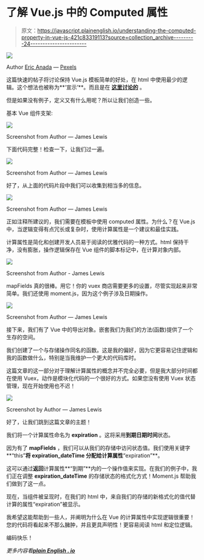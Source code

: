 # 了解 Vue.js 中的 Computed 属性

> 原文：<https://javascript.plainenglish.io/understanding-the-computed-property-in-vue-js-421c83319113?source=collection_archive---------24----------------------->

![](img/2c83baa5ebcd947d028f261caac0a074.png)

Author [Eric Anada](https://www.pexels.com/@eric-anada-280222) — [Pexels](http://www.pexels.com)

这篇快速的帖子将讨论保持 Vue.js 模板简单的好处，在 html 中使用最少的逻辑。这个想法也被称为**‘宣示’**。而且是在 [**这里讨论的**](https://012.vuejs.org/guide/computed.html) 。

但是如果没有例子，定义又有什么用呢？所以让我们创造一些。

基本 Vue 组件支架:

![](img/09cf30c16337d29299ec137ddbd6c219.png)

Screenshot from Author — James Lewis

下面代码完整！检查一下，让我们过一遍。

![](img/66bfd691ec48f923066dbfaa3f82dcaa.png)

Screenshot from Author — James Lewis

好了，从上面的代码片段中我们可以收集到相当多的信息。

![](img/6d8a94a4739ae526e5c6340038b7a370.png)

Screenshot from Author — James Lewis

正如注释所建议的，我们需要在模板中使用 computed 属性。为什么？在 Vue.js 中，当逻辑变得有点冗长或复杂时，使用计算属性是一个建议和最佳实践。

计算属性是简化和创建开发人员易于阅读的优雅代码的一种方式。html 保持干净，没有膨胀，操作逻辑保存在 Vue 组件的脚本标记中，在计算对象内部。

![](img/cb81416fc1bee95ac767d46fb4a9d37b.png)

Screenshot from Author - James Lewis

mapFields 真的很棒。用它！你的 vuex 商店需要更多的设置，尽管实现起来非常简单。我们还使用 moment.js，因为这个例子涉及日期操作。

![](img/ea02d6076cc7d6705f0b9f3fa97471a0.png)

Screenshot from Author — James Lewis

接下来，我们有了 Vue 中的导出对象。嵌套我们为我们的方法(函数)提供了一个生存的空间。

我们创建了一个与存储操作同名的函数。这是我的偏好，因为它更容易记住逻辑和我的函数做什么，特别是当我维护一个更大的代码库时。

这篇文章的这一部分对于理解计算属性的概念并不完全必要，但是我大部分时间都在使用 Vuex，动作是模块化代码的一个很好的方式。如果您没有使用 Vuex 状态管理，现在开始使用也不迟！

![](img/1a668402b53bbc79d34b1950fac866de.png)

Screenshot by Author — James Lewis

好了，让我们跳到这篇文章的主题！

我们将一个计算属性命名为 **expiration** 。这将采用**到期日期时间**状态。

因为有了 **mapFields** ，我们可以从我们的存储中访问状态值。我们使用关键字**“this”**将 **expiration_dateTime** 分配给计算属性**“expiration”**。

这可以通过**返回**计算属性**“到期”**内的一个操作值来实现。在我们的例子中，我们正在调整 **expiration_dateTime** 的存储状态的格式化方式！Moment.js 帮助我们做到了这一点。

现在，当组件被呈现时，在我们的 html 中，来自我们的存储的新格式化的值代替计算的属性“expiration”被显示。

我希望这能帮助到一些人，并阐明为什么在 Vue 的计算属性中实现逻辑很重要！您的代码将看起来不那么臃肿，并且更具声明性！更容易阅读 html 和定位逻辑。

编码快乐！

*更多内容看*[***plain English . io***](http://plainenglish.io)